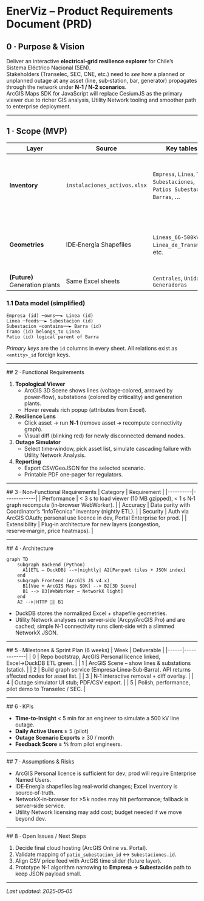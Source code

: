 # EnerViz – Product Requirements Document (PRD)

## 0 · Purpose & Vision  
Deliver an interactive **electrical‑grid resilience explorer** for Chile’s Sistema Eléctrico Nacional (SEN).  
Stakeholders (Transelec, SEC, CNE, etc.) need to _see_ how a planned or unplanned outage at any asset (line, sub‑station, bar, generator) propagates through the network under **N‑1 / N‑2 scenarios**.  
ArcGIS Maps SDK for JavaScript will replace CesiumJS as the primary viewer due to richer GIS analysis, Utility Network tooling and smoother path to enterprise deployment.

---
## 1 · Scope (MVP)
| Layer | Source | Key tables / files | Notes |
|-------|--------|--------------------|-------|
| **Inventory** | `instalaciones_activos.xlsx` | `Empresa`, `Linea`, `Tramo`, `Subestaciones`, `Patios Subestaciones`, `Barras`, … | Canonical master; each sheet already carries stable primary keys. |
| **Geometries** | IDE‑Energía Shapefiles | `Lineas_66‑500kV.shp`, `Linea_de_Transmision.shp`, etc. | Used only for geometry; authoritative attributes come from Excel. |
| **(Future)** Generation plants | Same Excel sheets | `Centrales`, `Unidades Generadoras` | Phase 2. |

### 1.1 Data model (simplified)
```text
Empresa (id) ─owns──► Linea (id)
Linea ─feeds──► Subestacion (id)
Subestacion ─contains──► Barra (id)
Tramo (id) belongs_to Linea
Patio (id) logical parent of Barra
```
*Primary keys* are the `id` columns in every sheet.  All relations exist as `<entity>_id` foreign keys.

---
## 2 · Functional Requirements
1. **Topological Viewer**  
   * ArcGIS 3D Scene shows lines (voltage‑colored, arrowed by power‑flow), substations (colored by criticality) and generation plants.  
   * Hover reveals rich popup (attributes from Excel).
2. **Resilience Lens**  
   * Click asset → run **N‑1** (remove asset ➜ recompute connectivity graph).  
   * Visual diff (blinking red) for newly disconnected demand nodes.
3. **Outage Simulator**  
   * Select time‑window, pick asset list, simulate cascading failure with Utility Network Analysis.
4. **Reporting**  
   * Export CSV/GeoJSON for the selected scenario.  
   * Printable PDF one‑pager for regulators.

---
## 3 · Non‑Functional Requirements
| Category | Requirement |
|----------|-------------|
| Performance | < 3 s to load viewer (10 MB gzipped), < 1 s N‑1 graph recompute (in‑browser WebWorker). |
| Accuracy | Data parity with Coordinator’s “InfoTécnica” inventory (nightly ETL). |
| Security | Auth via ArcGIS OAuth; personal use licence in dev, Portal Enterprise for prod. |
| Extensibility | Plug‑in architecture for new layers (congestion, reserve‑margin, price heatmaps). |

---
## 4 · Architecture
```mermaid
graph TD
    subgraph Backend (Python)
      A1[ETL – DuckDB] -->|nightly| A2[Parquet tiles + JSON index]
    end
    subgraph Frontend (ArcGIS JS v4.x)
      B1[Vue + ArcGIS Maps SDK] --> B2[3D Scene]
      B1 --> B3[WebWorker – NetworkX light]
    end
    A2 -->|HTTP 🔗| B1
```
* DuckDB stores the normalized Excel + shapefile geometries.  
* Utility Network analyses run server‑side (Arcpy/ArcGIS Pro) and are cached; simple N‑1 connectivity runs client‑side with a slimmed NetworkX JSON.

---
## 5 · Milestones & Sprint Plan (6 weeks)
| Week | Deliverable |
|------|-------------|
| 0 | Repo bootstrap, ArcGIS Personal licence linked, Excel→DuckDB ETL green. |
| 1 | ArcGIS Scene – show lines & substations (static). |
| 2 | Build graph service (Empresa‑Linea‑Sub‑Barra).  API returns affected nodes for asset list. |
| 3 | N‑1 interactive removal + diff overlay. |
| 4 | Outage simulator UI stub; PDF/CSV export. |
| 5 | Polish, performance, pilot demo to Transelec / SEC. |

---
## 6 · KPIs
* **Time‑to‑Insight** < 5 min for an engineer to simulate a 500 kV line outage.  
* **Daily Active Users** ≥ 5 (pilot)  
* **Outage Scenario Exports** ≥ 30 / month  
* **Feedback Score** ≥ 4⁄5 from pilot engineers.

---
## 7 · Assumptions & Risks
* ArcGIS Personal licence is sufficient for dev; prod will require Enterprise Named Users.  
* IDE‑Energía shapefiles lag real‑world changes; Excel inventory is source‑of‑truth.  
* NetworkX‑in‑browser for >5 k nodes may hit performance; fallback is server‑side service.  
* Utility Network licensing may add cost; budget needed if we move beyond dev.

---
## 8 · Open Issues / Next Steps
1. Decide final cloud hosting (ArcGIS Online vs. Portal).  
2. Validate mapping of `patio_subestacion_id` ↔ `Subestaciones.id`.  
3. Align CSV price feed with ArcGIS time slider (future layer).  
4. Prototype N‑1 algorithm narrowing to **Empresa → Subestación** path to keep JSON payload small.

---
*Last updated: 2025‑05‑05*

